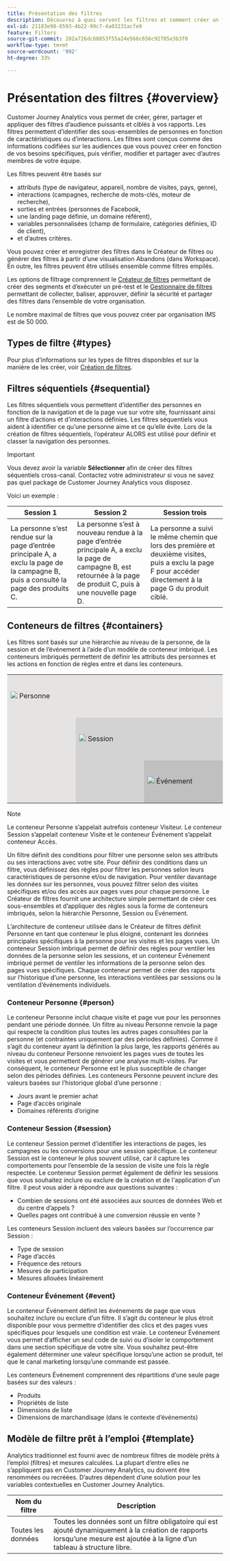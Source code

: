 ```yaml
---
title: Présentation des filtres
description: Découvrez à quoi servent les filtres et comment créer un filtre simple.
exl-id: 21183e98-6593-4b22-99c7-4a03231acfe9
feature: Filters
source-git-commit: 202a726dc68853f55a24e566c656c92785e3b3f0
workflow-type: tm+mt
source-wordcount: '992'
ht-degree: 33%

---
```



# Présentation des filtres {#overview}

Customer Journey Analytics vous permet de créer, gérer, partager et appliquer des filtres d’audience puissants et ciblés à vos rapports. Les filtres permettent d’identifier des sous-ensembles de personnes en fonction de caractéristiques ou d’interactions. Les filtres sont conçus comme des informations codifiées sur les audiences que vous pouvez créer en fonction de vos besoins spécifiques, puis vérifier, modifier et partager avec d’autres membres de votre équipe.

Les filtres peuvent être basés sur

- attributs (type de navigateur, appareil, nombre de visites, pays, genre),
- interactions (campagnes, recherche de mots-clés, moteur de recherche),
- sorties et entrées (personnes de Facebook,
- une landing page définie, un domaine référent),
- variables personnalisées (champ de formulaire, catégories définies, ID de client),
- et d’autres critères.

Vous pouvez créer et enregistrer des filtres dans le Créateur de filtres ou générer des filtres à partir d’une visualisation Abandons (dans Workspace). En outre, les filtres peuvent être utilisés ensemble comme filtres empilés.

Les options de filtrage comprennent le [Créateur de filtres](/help/components/filters/filter-builder.md) permettant de créer des segments et d’exécuter un pré-test et le [Gestionnaire de filtres](/help/components/filters/manage-filters.md) permettant de collecter, baliser, approuver, définir la sécurité et partager des filtres dans l’ensemble de votre organisation.

Le nombre maximal de filtres que vous pouvez créer par organisation IMS est de 50 000.

## Types de filtre {#types}

Pour plus d’informations sur les types de filtres disponibles et sur la manière de les créer, voir [Création de filtres](/help/components/filters/create-filters.md).

## Filtres séquentiels {#sequential}

Les filtres séquentiels vous permettent d’identifier des personnes en fonction de la navigation et de la page vue sur votre site, fournissant ainsi un filtre d’actions et d’interactions définies. Les filtres séquentiels vous aident à identifier ce qu’une personne aime et ce qu’elle évite. Lors de la création de filtres séquentiels, l’opérateur ALORS est utilisé pour définir et classer la navigation des personnes.

>[!IMPORTANT]
>
>Vous devez avoir la variable **Sélectionner** afin de créer des filtres séquentiels cross-canal. Contactez votre administrateur si vous ne savez pas quel package de Customer Journey Analytics vous disposez. &#x200B;

Voici un exemple :

<!--![](assets/sequential_fil.png)-->

| Session 1 | Session 2 | Session trois |
| --- | --- | --- |
| La personne s’est rendue sur la page d’entrée principale A, a exclu la page de la campagne B, puis a consulté la page des produits C. | La personne s’est à nouveau rendue à la page d’entrée principale A, a exclu la page de campagne B, est retournée à la page de produit C, puis à une nouvelle page D. | La personne a suivi le même chemin que lors des première et deuxième visites, puis a exclu la page F pour accéder directement à la page G du produit ciblé. |

## Conteneurs de filtres {#containers}

Les filtres sont basés sur une hiérarchie au niveau de la personne, de la session et de l’événement à l’aide d’un modèle de conteneur imbriqué. Les conteneurs imbriqués permettent de définir les attributs des personnes et les actions en fonction de règles entre et dans les conteneurs.


<table style="table-layout: fixed; border: none;">

<tr>
<td style="background-color: #E5E4E2;" colspan="3" width="200" height="100"><img src="https://spectrum.adobe.com/static/icons/workflow_18/Smock_User_18_N.svg"/> Personne</td>
</tr>

<tr>
<td style="background-color: #E5E4E2;" width="200"></td>
<td style="background-color: #D3D3D3;" colspan="2" width="200" height="100"><img src="https://spectrum.adobe.com/static/icons/workflow_18/Smock_Visit_18_N.svg"/> Session</td>
</tr>

<tr>
<td style="background-color: #E5E4E2;" width="200" height="100"></td>
<td style="background-color: #D3D3D3;" width="200" height="100"></td>
<td style="background-color: #C0C0C0;" width="200" height="100" colspan="1"><img src="https://spectrum.adobe.com/static/icons/workflow_18/Smock_Events_18_N.svg"/> Événement</td>
</tr>
</table>

>[!NOTE]
>Le conteneur Personne s’appelait autrefois conteneur Visiteur. Le conteneur Session s’appelait conteneur Visite et le conteneur Événement s’appelait conteneur Accès.

Un filtre définit des conditions pour filtrer une personne selon ses attributs ou ses interactions avec votre site. Pour définir des conditions dans un filtre, vous définissez des règles pour filtrer les personnes selon leurs caractéristiques de personne et/ou de navigation. Pour ventiler davantage les données sur les personnes, vous pouvez filtrer selon des visites spécifiques et/ou des accès aux pages vues pour chaque personne. Le Créateur de filtres fournit une architecture simple permettant de créer ces sous-ensembles et d’appliquer des règles sous la forme de conteneurs imbriqués, selon la hiérarchie Personne, Session ou Événement.

L’architecture de conteneur utilisée dans le Créateur de filtres définit Personne en tant que conteneur le plus éloigné, contenant les données principales spécifiques à la personne pour les visites et les pages vues. Un conteneur Session imbriqué permet de définir des règles pour ventiler les données de la personne selon les sessions, et un conteneur Événement imbriqué permet de ventiler les informations de la personne selon des pages vues spécifiques. Chaque conteneur permet de créer des rapports sur l’historique d’une personne, les interactions ventilées par sessions ou la ventilation d’événements individuels.

### Conteneur Personne {#person}

Le conteneur Personne inclut chaque visite et page vue pour les personnes pendant une période donnée. Un filtre au niveau Personne renvoie la page qui respecte la condition plus toutes les autres pages consultées par la personne (et contraintes uniquement par des périodes définies). Comme il s’agit du conteneur ayant la définition la plus large, les rapports générés au niveau du conteneur Personne renvoient les pages vues de toutes les visites et vous permettent de générer une analyse multi-visites. Par conséquent, le conteneur Personne est le plus susceptible de changer selon des périodes définies.
Les conteneurs Personne peuvent inclure des valeurs basées sur l’historique global d’une personne :

- Jours avant le premier achat
- Page d’accès originale
- Domaines référents d’origine

### Conteneur Session {#session}

Le conteneur Session permet d’identifier les interactions de pages, les campagnes ou les conversions pour une session spécifique. Le conteneur Session est le conteneur le plus souvent utilisé, car il capture les comportements pour l’ensemble de la session de visite une fois la règle respectée. Le conteneur Session permet également de définir les sessions que vous souhaitez inclure ou exclure de la création et de l&#39;application d&#39;un filtre. Il peut vous aider à répondre aux questions suivantes :

- Combien de sessions ont été associées aux sources de données Web et du centre d’appels ?
- Quelles pages ont contribué à une conversion réussie en vente ?

Les conteneurs Session incluent des valeurs basées sur l’occurrence par Session :

- Type de session
- Page d’accès
- Fréquence des retours
- Mesures de participation
- Mesures allouées linéairement

### Conteneur Événement {#event}

Le conteneur Événement définit les événements de page que vous souhaitez inclure ou exclure d’un filtre. Il s’agit du conteneur le plus étroit disponible pour vous permettre d’identifier des clics et des pages vues spécifiques pour lesquels une condition est vraie. Le conteneur Événement vous permet d’afficher un seul code de suivi ou d’isoler le comportement dans une section spécifique de votre site. Vous souhaitez peut-être également déterminer une valeur spécifique lorsqu’une action se produit, tel que le canal marketing lorsqu’une commande est passée.

Les conteneurs Événement comprennent des répartitions d’une seule page basées sur des valeurs :

- Produits
- Propriétés de liste
- Dimensions de liste
- Dimensions de marchandisage (dans le contexte d’événements)

## Modèle de filtre prêt à lʼemploi {#template}

Analytics traditionnel est fourni avec de nombreux filtres de modèle prêts à l’emploi (filtres) et mesures calculées. La plupart d’entre elles ne s’appliquent pas en Customer Journey Analytics, ou doivent être renommées ou recréées. D’autres dépendent d’une solution pour les variables contextuelles en Customer Journey Analytics.

| Nom du filtre | Description |
| --- | --- |
| Toutes les données | Toutes les données sont un filtre obligatoire qui est ajouté dynamiquement à la création de rapports lorsqu’une mesure est ajoutée à la ligne d’un tableau à structure libre. |
